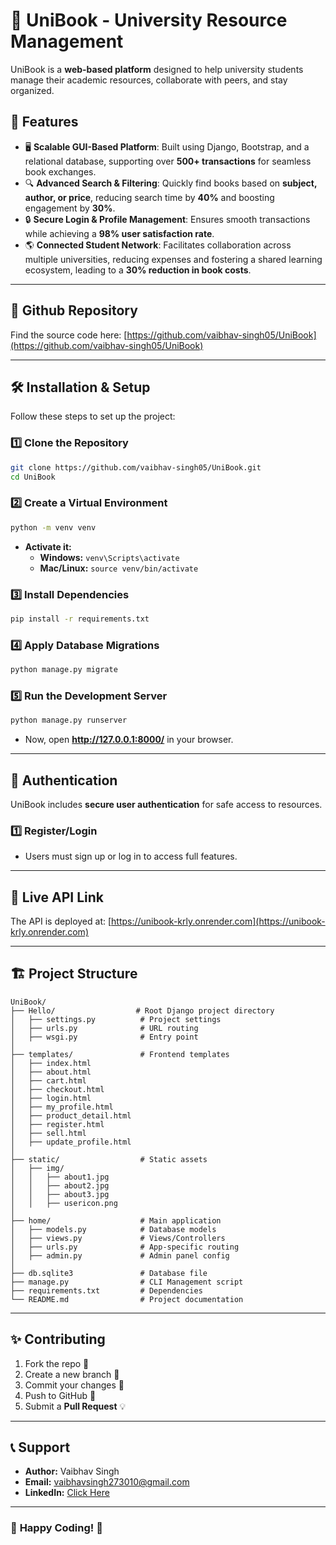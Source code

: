 # 📘 UniBook - University Resource Management

UniBook is a **web-based platform** designed to help university students manage their academic resources, collaborate with peers, and stay organized.

## 🚀 Features
- 🖥 **Scalable GUI-Based Platform**: Built using Django, Bootstrap, and a relational database, supporting over **500+ transactions** for seamless book exchanges.
- 🔍 **Advanced Search & Filtering**: Quickly find books based on **subject, author, or price**, reducing search time by **40%** and boosting engagement by **30%**.
- 🔒 **Secure Login & Profile Management**: Ensures smooth transactions while achieving a **98% user satisfaction rate**.
- 🌎 **Connected Student Network**: Facilitates collaboration across multiple universities, reducing expenses and fostering a shared learning ecosystem, leading to a **30% reduction in book costs**.

---
## 📌 Github Repository
Find the source code here: [https://github.com/vaibhav-singh05/UniBook](https://github.com/vaibhav-singh05/UniBook)

---
## 🛠 Installation & Setup
Follow these steps to set up the project:

### **1️⃣ Clone the Repository**
```sh
git clone https://github.com/vaibhav-singh05/UniBook.git
cd UniBook
```

### **2️⃣ Create a Virtual Environment**
```sh
python -m venv venv
```
- **Activate it:**
  - **Windows:** `venv\Scripts\activate`
  - **Mac/Linux:** `source venv/bin/activate`

### **3️⃣ Install Dependencies**
```sh
pip install -r requirements.txt
```

### **4️⃣ Apply Database Migrations**
```sh
python manage.py migrate
```

### **5️⃣ Run the Development Server**
```sh
python manage.py runserver
```
- Now, open **http://127.0.0.1:8000/** in your browser.

---
## 🔑 Authentication
UniBook includes **secure user authentication** for safe access to resources.

### **1️⃣ Register/Login**
- Users must sign up or log in to access full features.

---

## 🚀 Live API Link  
The API is deployed at: [https://unibook-krly.onrender.com](https://unibook-krly.onrender.com)

---
## 🏗 Project Structure
```
UniBook/
├── Hello/                  # Root Django project directory
│   ├── settings.py          # Project settings
│   ├── urls.py              # URL routing
│   ├── wsgi.py              # Entry point
│
├── templates/               # Frontend templates
│   ├── index.html
│   ├── about.html
│   ├── cart.html
│   ├── checkout.html
│   ├── login.html
│   ├── my_profile.html
│   ├── product_detail.html
│   ├── register.html
│   ├── sell.html
│   ├── update_profile.html
│
├── static/                  # Static assets
│   ├── img/
│   │   ├── about1.jpg
│   │   ├── about2.jpg
│   │   ├── about3.jpg
│   │   ├── usericon.png
│
├── home/                    # Main application
│   ├── models.py            # Database models
│   ├── views.py             # Views/Controllers
│   ├── urls.py              # App-specific routing
│   ├── admin.py             # Admin panel config
│
├── db.sqlite3               # Database file
├── manage.py                # CLI Management script
├── requirements.txt         # Dependencies
└── README.md                # Project documentation
```

---
## ✨ Contributing
1. Fork the repo 🍴
2. Create a new branch 🌿
3. Commit your changes 🎯
4. Push to GitHub 🚀
5. Submit a **Pull Request** 💡

---
## 📞 Support
- **Author:** Vaibhav Singh  
- **Email:** vaibhavsingh273010@gmail.com  
- **LinkedIn:** [Click Here](https://www.linkedin.com/in/vaibhav-singh-2a5991229/)  

---
### 🎉 **Happy Coding! 🚀**

